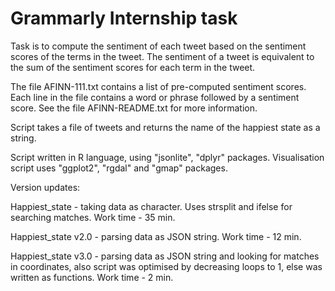 # Grammarly Internship task 
Task is to compute the sentiment of each tweet based on the sentiment scores of the terms in the tweet. The sentiment of a tweet is equivalent to the sum of the sentiment scores for each term in the tweet.

The file AFINN-111.txt contains a list of pre-computed sentiment scores. Each line in the file contains a word or phrase followed by a sentiment score. See the file AFINN-README.txt for more information. 

Script  takes a file of tweets and returns the name of the happiest state as a string.

Script written in R language, using "jsonlite", "dplyr" packages.
Visualisation script uses "ggplot2", "rgdal" and "gmap" packages.

Version updates:

Happiest_state - taking data as character. Uses strsplit and ifelse for searching matches. Work time - 35 min.

Happiest_state v2.0 - parsing data as JSON string. Work time - 12 min.

Happiest_state v3.0 - parsing data as JSON string and looking for matches in coordinates, also script was optimised by decreasing loops to 1, else was written as functions. Work time - 2 min.
